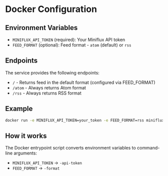# Docker Configuration

## Environment Variables

- `MINIFLUX_API_TOKEN` (required): Your Miniflux API token
- `FEED_FORMAT` (optional): Feed format - `atom` (default) or `rss`

## Endpoints

The service provides the following endpoints:
- `/` - Returns feed in the default format (configured via FEED_FORMAT)
- `/atom` - Always returns Atom format
- `/rss` - Always returns RSS format

## Example

```bash
docker run -e MINIFLUX_API_TOKEN=your_token -e FEED_FORMAT=rss miniflux-luma
```

## How it works

The Docker entrypoint script converts environment variables to command-line arguments:
- `MINIFLUX_API_TOKEN` → `-api-token`
- `FEED_FORMAT` → `-format`